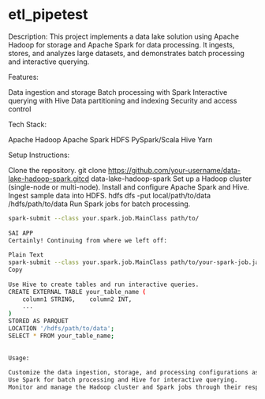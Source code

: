 # etl_pipetest

Description:
This project implements a data lake solution using Apache Hadoop for storage and Apache Spark for data processing. It ingests, stores, and analyzes large datasets, and demonstrates batch processing and interactive querying.
 
Features:
 
Data ingestion and storage
Batch processing with Spark
Interactive querying with Hive
Data partitioning and indexing
Security and access control
 
Tech Stack:
 
Apache Hadoop
Apache Spark
HDFS
PySpark/Scala
Hive
Yarn
 
Setup Instructions:
 
Clone the repository.
git clone https://github.com/your-username/data-lake-hadoop-spark.gitcd data-lake-hadoop-spark
Set up a Hadoop cluster (single-node or multi-node).
Install and configure Apache Spark and Hive.
Ingest sample data into HDFS.
hdfs dfs -put local/path/to/data /hdfs/path/to/data
Run Spark jobs for batch processing.
```bash
spark-submit --class your.spark.job.MainClass path/to/
 
SAI APP
Certainly! Continuing from where we left off:
 
Plain Text
spark-submit --class your.spark.job.MainClass path/to/your-spark-job.jar
Copy
 
Use Hive to create tables and run interactive queries.
CREATE EXTERNAL TABLE your_table_name (
    column1 STRING,    column2 INT,
    ...
)
STORED AS PARQUET
LOCATION '/hdfs/path/to/data';
SELECT * FROM your_table_name;
 
 
Usage:
 
Customize the data ingestion, storage, and processing configurations as per your requirements.
Use Spark for batch processing and Hive for interactive querying.
Monitor and manage the Hadoop cluster and Spark jobs through their respective UIs.
